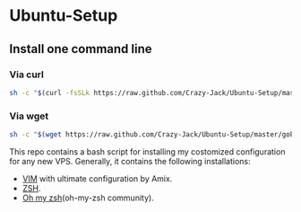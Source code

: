 # Ubuntu-Setup

## Install one command line

### Via curl
```sh
sh -c "$(curl -fsSLk https://raw.github.com/Crazy-Jack/Ubuntu-Setup/master/goPro.sh)"
```

### Via wget
```sh
sh -c "$(wget https://raw.github.com/Crazy-Jack/Ubuntu-Setup/master/goPro.sh -O -)"
```


This repo contains a bash script for installing my costomized configuration for any new VPS. Generally, it contains the following installations:

- [VIM](https://github.com/amix/vimrc) with ultimate configuration by Amix.
- [ZSH](https://github.com/robbyrussell/oh-my-zsh/wiki/Installing-ZSH).
- [Oh my zsh](https://github.com/robbyrussell/oh-my-zsh)(oh-my-zsh community).



